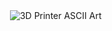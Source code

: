 <img>


<img src="[https://upload.wikimedia.org/wikipedia/commons/thumb/3/3f/3D_printer_ascii_art.svg/1200px-3D_printer_ascii_art.svg.png](https://pic.onlinewebfonts.com/svg/img_52572.png)" alt="3D Printer ASCII Art">
